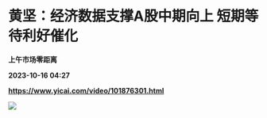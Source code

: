 # 黄坚：经济数据支撑A股中期向上 短期等待利好催化
**上午市场零距离**

**2023-10-16 04:27**

**https://www.yicai.com/video/101876301.html**

![](http://imgcdn.yicai.com/vms-new/2023/10/19cfd60a-5209-4cfd-aaee-1dda0b886ca4_VWqt.jpg)